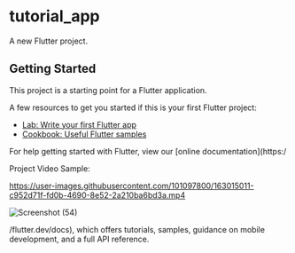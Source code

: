 # tutorial_app

A new Flutter project.

## Getting Started

This project is a starting point for a Flutter application.

A few resources to get you started if this is your first Flutter project:

- [Lab: Write your first Flutter app](https://flutter.dev/docs/get-started/codelab)
- [Cookbook: Useful Flutter samples](https://flutter.dev/docs/cookbook)

For help getting started with Flutter, view our
[online documentation](https:/

Project Video Sample:

https://user-images.githubusercontent.com/101097800/163015011-c952d71f-fd0b-4690-8e52-2a210ba6bd3a.mp4


![Screenshot (54)](https://user-images.githubusercontent.com/101097800/163018747-d20a191a-7237-4240-b3cc-9469cd7e578b.png)


/flutter.dev/docs), which offers tutorials,
samples, guidance on mobile development, and a full API reference.
